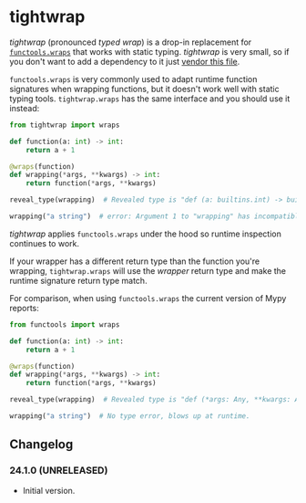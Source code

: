 # tightwrap

_tightwrap_ (pronounced _typed wrap_) is a drop-in replacement for [`functools.wraps`](https://docs.python.org/3/library/functools.html#functools.wraps) that works with static typing.
_tightwrap_ is very small, so if you don't want to add a dependency to it just [vendor this file](https://github.com/Tinche/tightwrap/blob/main/src/tightwrap/__init__.py).

`functools.wraps` is very commonly used to adapt runtime function signatures when wrapping functions, but it doesn't work well with static typing tools.
`tightwrap.wraps` has the same interface and you should use it instead:

```python
from tightwrap import wraps

def function(a: int) -> int:
    return a + 1

@wraps(function)
def wrapping(*args, **kwargs) -> int:
    return function(*args, **kwargs)

reveal_type(wrapping)  # Revealed type is "def (a: builtins.int) -> builtins.int"

wrapping("a string")  # error: Argument 1 to "wrapping" has incompatible type "str"; expected "int"
```

_tightwrap_ applies `functools.wraps` under the hood so runtime inspection continues to work.

If your wrapper has a different return type than the function you're wrapping,
`tightwrap.wraps` will use the _wrapper_ return type and make the runtime signature return type match.

For comparison, when using `functools.wraps` the current version of Mypy reports:

```python
from functools import wraps

def function(a: int) -> int:
    return a + 1

@wraps(function)
def wrapping(*args, **kwargs) -> int:
    return function(*args, **kwargs)

reveal_type(wrapping)  # Revealed type is "def (*args: Any, **kwargs: Any) -> builtins.int"

wrapping("a string")  # No type error, blows up at runtime.
```

## Changelog

### 24.1.0 (UNRELEASED)

- Initial version.